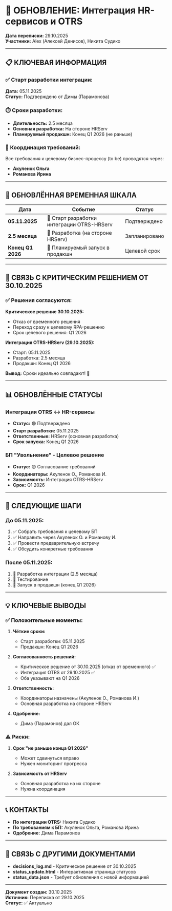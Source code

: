 # 🔄 ОБНОВЛЕНИЕ: Интеграция HR-сервисов и OTRS

**Дата переписки:** 29.10.2025  
**Участники:** Alex (Алексей Денисов), Никита Судико

---

## 📋 КЛЮЧЕВАЯ ИНФОРМАЦИЯ

### ✅ **Старт разработки интеграции:**
**Дата:** 05.11.2025  
**Статус:** Подтверждено от Димы (Парамонова)

### ⏱️ **Сроки разработки:**
- **Длительность:** 2.5 месяца
- **Основная разработка:** На стороне HRServ
- **Планируемый продакшн:** Конец Q1 2026 (не раньше)

### 👥 **Координация требований:**
Все требования к целевому бизнес-процессу (to be) проводятся через:
- **Акуленок Ольга**
- **Романова Ирина**

---

## 📅 ОБНОВЛЁННАЯ ВРЕМЕННАЯ ШКАЛА

| Дата | Событие | Статус |
|------|---------|--------|
| **05.11.2025** | 🚀 Старт разработки интеграции OTRS-HRServ | Подтверждено |
| **2.5 месяца** | 🔨 Разработка (на стороне HRServ) | Запланировано |
| **Конец Q1 2026** | 🎯 Планируемый запуск в продакшн | Целевой срок |

---

## 🔗 СВЯЗЬ С КРИТИЧЕСКИМ РЕШЕНИЕМ ОТ 30.10.2025

### ✅ **Решения согласуются:**

**Критическое решение 30.10.2025:**
- Отказ от временного решения
- Переход сразу к целевому RPA-решению
- Срок целевого решения: Q1 2026

**Интеграция OTRS-HRServ (29.10.2025):**
- Старт: 05.11.2025
- Разработка: 2.5 месяца
- Продакшн: Конец Q1 2026

**Вывод:** Сроки идеально совпадают! 🎯

---

## 📊 ОБНОВЛЁННЫЕ СТАТУСЫ

### **Интеграция OTRS ↔ HR-сервисы**
- **Статус:** 🟢 Подтверждено
- **Старт разработки:** 05.11.2025
- **Ответственные:** HRServ (основная разработка)
- **Срок запуска:** Конец Q1 2026

### **БП "Увольнение" - Целевое решение**
- **Статус:** 🟡 Согласование требований
- **Координаторы:** Акуленок О., Романова И.
- **Зависимость:** Интеграция OTRS-HRServ
- **Срок:** Q1 2026

---

## 🎯 СЛЕДУЮЩИЕ ШАГИ

### **До 05.11.2025:**
1. ✅ Собрать требования к целевому БП
2. ✅ Направить через Акуленок О. и Романову И.
3. ✅ Провести предварительную встречу
4. ✅ Обсудить конкретные требования

### **После 05.11.2025:**
1. 🔨 Разработка интеграции (2.5 месяца)
2. 🧪 Тестирование
3. 🚀 Запуск в продакшн (конец Q1 2026)

---

## 💡 КЛЮЧЕВЫЕ ВЫВОДЫ

### ✅ **Положительные моменты:**

1. **Чёткие сроки:**
   - Старт разработки: 05.11.2025
   - Продакшн: Конец Q1 2026

2. **Согласованность решений:**
   - Критическое решение от 30.10.2025 (отказ от временного) ✅
   - Интеграция OTRS от 29.10.2025 ✅
   - Оба указывают на Q1 2026

3. **Ответственность:**
   - Координаторы назначены (Акуленок О., Романова И.)
   - Основная разработка на стороне HRServ

4. **Одобрение:**
   - Дима (Парамонов) дал ОК

### ⚠️ **Риски:**

1. **Срок "не раньше конца Q1 2026"**
   - Может сдвинуться вправо
   - Нужен мониторинг прогресса

2. **Зависимость от HRServ**
   - Основная разработка на их стороне
   - Нужна координация

---

## 📞 КОНТАКТЫ

- **По интеграции OTRS:** Никита Судико
- **По требованиям к БП:** Акуленок Ольга, Романова Ирина
- **Одобрение:** Дима Парамонов

---

## 🔄 СВЯЗЬ С ДРУГИМИ ДОКУМЕНТАМИ

- **decisions_log.md** - Критическое решение от 30.10.2025
- **status_update.html** - Интерактивная страница статусов
- **status_data.json** - Требует обновления с новой информацией

---

**Документ создан:** 30.10.2025  
**Источник:** Переписка от 29.10.2025  
**Статус:** ✅ Актуально
